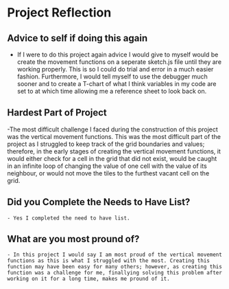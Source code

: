# Project Reflection
## Advice to self if doing this again
   - If I were to do this project again advice I would give to myself would be create the movement functions on a seperate sketch.js file until they are working properly. This is so I could do trial and error in a much easier fashion. Furthermore, I would tell myself to use the debugger much sooner and to create a T-chart of what I think variables in my code are set to at which time allowing me a reference sheet to look back on.

## Hardest Part of Project
   -The most difficult challenge I faced during the construction of this project was the vertical movement functions. This was the most difficult part of the project as I struggled to keep track of the grid boundaries and values; therefore, in the early stages of creating the vertical movement functions, it would either check for a cell in the grid that did not exist, would be caught in an infinite loop of changing the value of one cell with the value of its neighbour, or would not move the tiles to the furthest vacant cell on the grid.
    
 ## Did you Complete the Needs to Have List?
    - Yes I completed the need to have list.
    
 ## What are you most pround of?
    - In this project I would say I am most proud of the vertical movement functions as this is what I struggled with the most. Creating this function may have been easy for many others; however, as creating this function was a challenge for me, finallying solving this problem after working on it for a long time, makes me pround of it.

